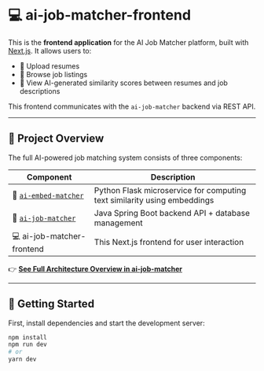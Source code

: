 # 💻 ai-job-matcher-frontend

This is the **frontend application** for the AI Job Matcher platform, built with [Next.js](https://nextjs.org). It allows users to:

- 📄 Upload resumes
- 💼 Browse job listings
- 🤖 View AI-generated similarity scores between resumes and job descriptions

This frontend communicates with the `ai-job-matcher` backend via REST API.

---

## 🔗 Project Overview

The full AI-powered job matching system consists of three components:

| Component               | Description                                                                 |
|------------------------|-----------------------------------------------------------------------------|
| 🧠 [`ai-embed-matcher`](https://github.com/YOUR_USERNAME/ai-embed-matcher) | Python Flask microservice for computing text similarity using embeddings |
| 🔧 [`ai-job-matcher`](https://github.com/YOUR_USERNAME/ai-job-matcher)     | Java Spring Boot backend API + database management                      |
| 💻 ai-job-matcher-frontend                               | This Next.js frontend for user interaction                              |

👉 **[See Full Architecture Overview in ai-job-matcher](https://github.com/YOUR_USERNAME/ai-job-matcher)**

---

## 🚀 Getting Started

First, install dependencies and start the development server:

```bash
npm install
npm run dev
# or
yarn dev
